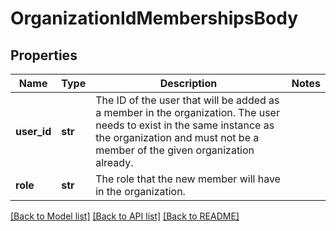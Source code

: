 # OrganizationIdMembershipsBody

## Properties
Name | Type | Description | Notes
------------ | ------------- | ------------- | -------------
**user_id** | **str** | The ID of the user that will be added as a member in the organization. The user needs to exist in the same instance as the organization and must not be a member of the given organization already. | 
**role** | **str** | The role that the new member will have in the organization. | 

[[Back to Model list]](../README.md#documentation-for-models) [[Back to API list]](../README.md#documentation-for-api-endpoints) [[Back to README]](../README.md)

